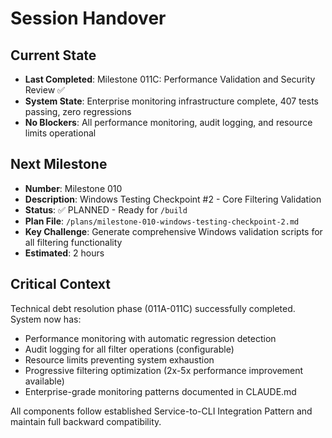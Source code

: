 # Session Handover

## Current State
- **Last Completed**: Milestone 011C: Performance Validation and Security Review ✅
- **System State**: Enterprise monitoring infrastructure complete, 407 tests passing, zero regressions
- **No Blockers**: All performance monitoring, audit logging, and resource limits operational

## Next Milestone  
- **Number**: Milestone 010
- **Description**: Windows Testing Checkpoint #2 - Core Filtering Validation
- **Status**: ✅ PLANNED - Ready for `/build`
- **Plan File**: `/plans/milestone-010-windows-testing-checkpoint-2.md`
- **Key Challenge**: Generate comprehensive Windows validation scripts for all filtering functionality
- **Estimated**: 2 hours

## Critical Context
Technical debt resolution phase (011A-011C) successfully completed. System now has:
- Performance monitoring with automatic regression detection
- Audit logging for all filter operations (configurable)
- Resource limits preventing system exhaustion
- Progressive filtering optimization (2x-5x performance improvement available)
- Enterprise-grade monitoring patterns documented in CLAUDE.md

All components follow established Service-to-CLI Integration Pattern and maintain full backward compatibility.